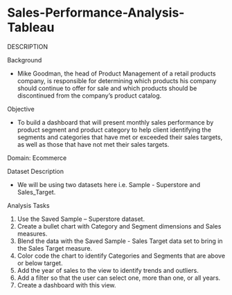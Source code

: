# Sales-Performance-Analysis-Tableau

DESCRIPTION

Background 

- Mike Goodman, the head of Product Management of a retail products company, is responsible for determining which products his company should continue to offer for sale and which products should be discontinued from the company’s product catalog. 

Objective

- To build a dashboard that will present monthly sales performance by product segment and product category to help client identifying the segments and categories that have met or exceeded their sales targets, as well as those that have not met their sales targets. 

Domain: Ecommerce

Dataset Description

- We will be using two datasets here i.e. Sample - Superstore and Sales_Target.

Analysis Tasks

1. Use the Saved Sample – Superstore dataset. 
2. Create a bullet chart with Category and Segment dimensions and Sales measures. 
3. Blend the data with the Saved Sample - Sales Target data set to bring in the Sales Target measure. 
4. Color code the chart to identify Categories and Segments that are above or below target. 
5. Add the year of sales to the view to identify trends and outliers. 
6. Add a filter so that the user can select one, more than one, or all years. 
7. Create a dashboard with this view.
